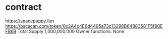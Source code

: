 # contract

https://spacepuppy.fun
https://bscscan.com/token/0x2A4c4E6d4495a73c13298B64883581F5f80EFB69
Total Supply 1,000,000,000
Owner functions: None